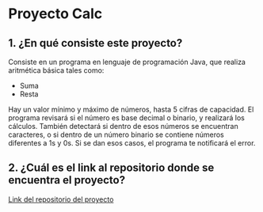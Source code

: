 # Proyecto Calc

## 1. ¿En qué consiste este proyecto? 

Consiste en un programa en lenguaje de programación Java, que realiza aritmética 
básica tales como:

   - Suma
   - Resta

Hay un valor mínimo y máximo de números, hasta 5 cifras de capacidad. 
El programa revisará si el número es base decimal o binario, y realizará los 
cálculos. También detectará si dentro de esos números se encuentran caracteres,
o si dentro de un número binario se contiene números diferentes a 1s y 0s. 
Si se dan esos casos, el programa te notificará el error.


## 2. ¿Cuál es el link al repositorio donde se encuentra el proyecto?

[Link del repositorio del proyecto](https://github.com/DaniYuna99/Entorno_Examen22Marzo.git)


